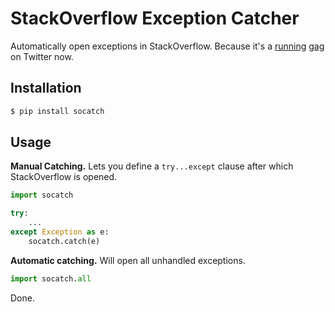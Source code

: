 StackOverflow Exception Catcher
===============================

Automatically open exceptions in StackOverflow. Because it's a [running](https://twitter.com/DivineOmega/status/695744177557106688) [gag](https://twitter.com/DivineOmega/status/696806187526983680) on Twitter now.

Installation
------------

```bash
$ pip install socatch
```

Usage
-----

**Manual Catching.** Lets you define a `try...except` clause after which StackOverflow is opened.

```python
import socatch

try:
    ...
except Exception as e:
    socatch.catch(e)
```

**Automatic catching.** Will open all unhandled exceptions.

```python
import socatch.all
```

Done.
